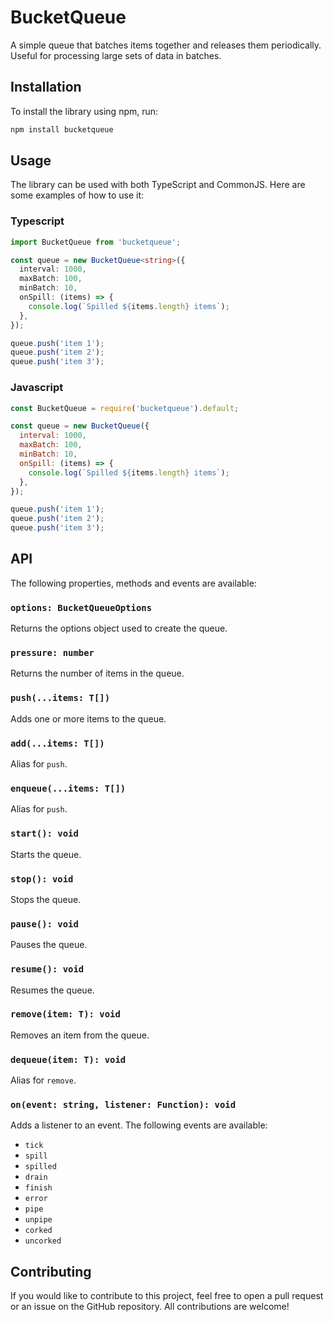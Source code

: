 # BucketQueue
A simple queue that batches items together and releases them periodically. Useful for processing large sets of data in batches.

## Installation
To install the library using npm, run:

```bash
npm install bucketqueue
```

## Usage
The library can be used with both TypeScript and CommonJS. Here are some examples of how to use it:

### Typescript
```typescript
import BucketQueue from 'bucketqueue';

const queue = new BucketQueue<string>({
  interval: 1000,
  maxBatch: 100,
  minBatch: 10,
  onSpill: (items) => {
    console.log(`Spilled ${items.length} items`);
  },
});

queue.push('item 1');
queue.push('item 2');
queue.push('item 3');
```

### Javascript
```javascript
const BucketQueue = require('bucketqueue').default;

const queue = new BucketQueue({
  interval: 1000,
  maxBatch: 100,
  minBatch: 10,
  onSpill: (items) => {
    console.log(`Spilled ${items.length} items`);
  },
});

queue.push('item 1');
queue.push('item 2');
queue.push('item 3');
```

## API

The following properties, methods and events are available:

### `options: BucketQueueOptions`
Returns the options object used to create the queue.

### `pressure: number`
Returns the number of items in the queue.

### `push(...items: T[])`
Adds one or more items to the queue.

### `add(...items: T[])`
Alias for `push`.

### `enqueue(...items: T[])`
Alias for `push`.

### `start(): void`
Starts the queue.

### `stop(): void`
Stops the queue.

### `pause(): void`
Pauses the queue.

### `resume(): void`
Resumes the queue.

### `remove(item: T): void`
Removes an item from the queue.

### `dequeue(item: T): void`
Alias for `remove`.

### `on(event: string, listener: Function): void`
Adds a listener to an event. The following events are available:

* `tick`
* `spill`
* `spilled`
* `drain`
* `finish`
* `error`
* `pipe`
* `unpipe`
* `corked`
* `uncorked`

## Contributing
If you would like to contribute to this project, feel free to open a pull request or an issue on the GitHub repository. All contributions are welcome!